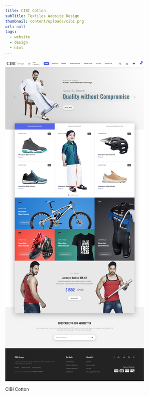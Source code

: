 ```yaml
---
title: CIBI Cotton
subTitle: Textiles Website Design
thumbnail: content/uploads/cibi.png
url: null
tags:
  - website
  - design
  - html
---
```


![CIBI](content/uploads/cibi-home.png)

CIBI Cotton